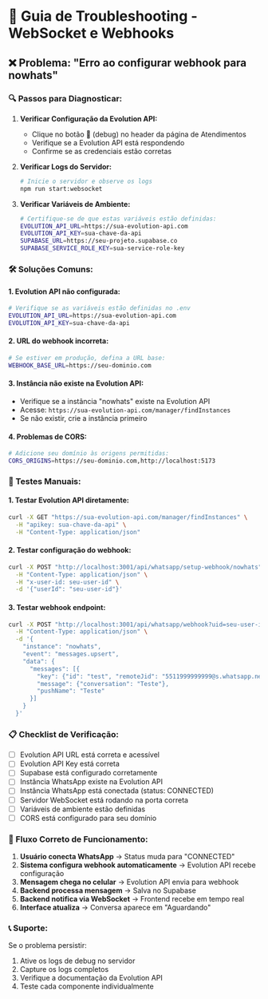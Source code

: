 # 🔧 Guia de Troubleshooting - WebSocket e Webhooks

## ❌ Problema: "Erro ao configurar webhook para nowhats"

### 🔍 Passos para Diagnosticar:

1. **Verificar Configuração da Evolution API:**
   - Clique no botão 🔧 (debug) no header da página de Atendimentos
   - Verifique se a Evolution API está respondendo
   - Confirme se as credenciais estão corretas

2. **Verificar Logs do Servidor:**
   ```bash
   # Inicie o servidor e observe os logs
   npm run start:websocket
   ```

3. **Verificar Variáveis de Ambiente:**
   ```bash
   # Certifique-se de que estas variáveis estão definidas:
   EVOLUTION_API_URL=https://sua-evolution-api.com
   EVOLUTION_API_KEY=sua-chave-da-api
   SUPABASE_URL=https://seu-projeto.supabase.co
   SUPABASE_SERVICE_ROLE_KEY=sua-service-role-key
   ```

### 🛠️ Soluções Comuns:

#### 1. **Evolution API não configurada:**
```bash
# Verifique se as variáveis estão definidas no .env
EVOLUTION_API_URL=https://sua-evolution-api.com
EVOLUTION_API_KEY=sua-chave-da-api
```

#### 2. **URL do webhook incorreta:**
```bash
# Se estiver em produção, defina a URL base:
WEBHOOK_BASE_URL=https://seu-dominio.com
```

#### 3. **Instância não existe na Evolution API:**
- Verifique se a instância "nowhats" existe na Evolution API
- Acesse: `https://sua-evolution-api.com/manager/findInstances`
- Se não existir, crie a instância primeiro

#### 4. **Problemas de CORS:**
```bash
# Adicione seu domínio às origens permitidas:
CORS_ORIGINS=https://seu-dominio.com,http://localhost:5173
```

### 🧪 Testes Manuais:

#### 1. **Testar Evolution API diretamente:**
```bash
curl -X GET "https://sua-evolution-api.com/manager/findInstances" \
  -H "apikey: sua-chave-da-api" \
  -H "Content-Type: application/json"
```

#### 2. **Testar configuração do webhook:**
```bash
curl -X POST "http://localhost:3001/api/whatsapp/setup-webhook/nowhats" \
  -H "Content-Type: application/json" \
  -H "x-user-id: seu-user-id" \
  -d '{"userId": "seu-user-id"}'
```

#### 3. **Testar webhook endpoint:**
```bash
curl -X POST "http://localhost:3001/api/whatsapp/webhook?uid=seu-user-id" \
  -H "Content-Type: application/json" \
  -d '{
    "instance": "nowhats",
    "event": "messages.upsert",
    "data": {
      "messages": [{
        "key": {"id": "test", "remoteJid": "5511999999999@s.whatsapp.net"},
        "message": {"conversation": "Teste"},
        "pushName": "Teste"
      }]
    }
  }'
```

### 📋 Checklist de Verificação:

- [ ] Evolution API URL está correta e acessível
- [ ] Evolution API Key está correta
- [ ] Supabase está configurado corretamente
- [ ] Instância WhatsApp existe na Evolution API
- [ ] Instância WhatsApp está conectada (status: CONNECTED)
- [ ] Servidor WebSocket está rodando na porta correta
- [ ] Variáveis de ambiente estão definidas
- [ ] CORS está configurado para seu domínio

### 🚀 Fluxo Correto de Funcionamento:

1. **Usuário conecta WhatsApp** → Status muda para "CONNECTED"
2. **Sistema configura webhook automaticamente** → Evolution API recebe configuração
3. **Mensagem chega no celular** → Evolution API envia para webhook
4. **Backend processa mensagem** → Salva no Supabase
5. **Backend notifica via WebSocket** → Frontend recebe em tempo real
6. **Interface atualiza** → Conversa aparece em "Aguardando"

### 📞 Suporte:

Se o problema persistir:
1. Ative os logs de debug no servidor
2. Capture os logs completos
3. Verifique a documentação da Evolution API
4. Teste cada componente individualmente